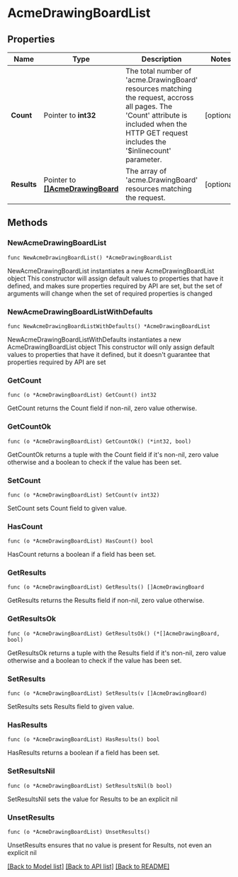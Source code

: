 # AcmeDrawingBoardList

## Properties

Name | Type | Description | Notes
------------ | ------------- | ------------- | -------------
**Count** | Pointer to **int32** | The total number of &#39;acme.DrawingBoard&#39; resources matching the request, accross all pages. The &#39;Count&#39; attribute is included when the HTTP GET request includes the &#39;$inlinecount&#39; parameter. | [optional] 
**Results** | Pointer to [**[]AcmeDrawingBoard**](AcmeDrawingBoard.md) | The array of &#39;acme.DrawingBoard&#39; resources matching the request. | [optional] 

## Methods

### NewAcmeDrawingBoardList

`func NewAcmeDrawingBoardList() *AcmeDrawingBoardList`

NewAcmeDrawingBoardList instantiates a new AcmeDrawingBoardList object
This constructor will assign default values to properties that have it defined,
and makes sure properties required by API are set, but the set of arguments
will change when the set of required properties is changed

### NewAcmeDrawingBoardListWithDefaults

`func NewAcmeDrawingBoardListWithDefaults() *AcmeDrawingBoardList`

NewAcmeDrawingBoardListWithDefaults instantiates a new AcmeDrawingBoardList object
This constructor will only assign default values to properties that have it defined,
but it doesn't guarantee that properties required by API are set

### GetCount

`func (o *AcmeDrawingBoardList) GetCount() int32`

GetCount returns the Count field if non-nil, zero value otherwise.

### GetCountOk

`func (o *AcmeDrawingBoardList) GetCountOk() (*int32, bool)`

GetCountOk returns a tuple with the Count field if it's non-nil, zero value otherwise
and a boolean to check if the value has been set.

### SetCount

`func (o *AcmeDrawingBoardList) SetCount(v int32)`

SetCount sets Count field to given value.

### HasCount

`func (o *AcmeDrawingBoardList) HasCount() bool`

HasCount returns a boolean if a field has been set.

### GetResults

`func (o *AcmeDrawingBoardList) GetResults() []AcmeDrawingBoard`

GetResults returns the Results field if non-nil, zero value otherwise.

### GetResultsOk

`func (o *AcmeDrawingBoardList) GetResultsOk() (*[]AcmeDrawingBoard, bool)`

GetResultsOk returns a tuple with the Results field if it's non-nil, zero value otherwise
and a boolean to check if the value has been set.

### SetResults

`func (o *AcmeDrawingBoardList) SetResults(v []AcmeDrawingBoard)`

SetResults sets Results field to given value.

### HasResults

`func (o *AcmeDrawingBoardList) HasResults() bool`

HasResults returns a boolean if a field has been set.

### SetResultsNil

`func (o *AcmeDrawingBoardList) SetResultsNil(b bool)`

 SetResultsNil sets the value for Results to be an explicit nil

### UnsetResults
`func (o *AcmeDrawingBoardList) UnsetResults()`

UnsetResults ensures that no value is present for Results, not even an explicit nil

[[Back to Model list]](../README.md#documentation-for-models) [[Back to API list]](../README.md#documentation-for-api-endpoints) [[Back to README]](../README.md)



